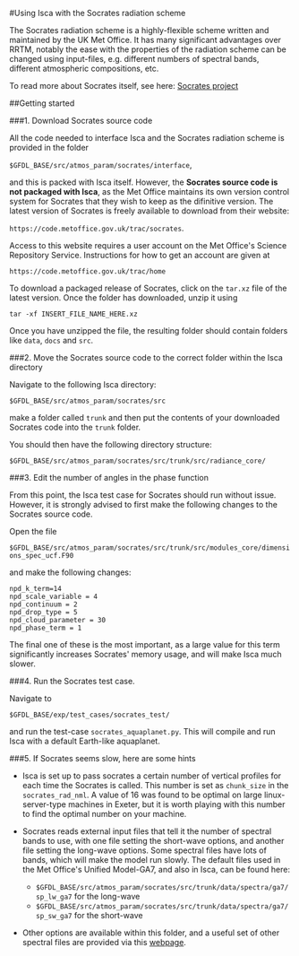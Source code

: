 #Using Isca with the Socrates radiation scheme

The Socrates radiation scheme is a highly-flexible scheme written and maintained by the UK Met Office. It has many significant advantages over RRTM, notably the ease with the properties of the radiation scheme can be changed using input-files, e.g. different numbers of spectral bands, different atmospheric compositions, etc. 

To read more about Socrates itself, see here:
[Socrates project](https://code.metoffice.gov.uk/trac/socrates)


##Getting started

###1. Download Socrates source code

All the code needed to interface Isca and the Socrates radiation scheme is provided in the folder 

`$GFDL_BASE/src/atmos_param/socrates/interface`,

and this is packed with Isca itself. However, the **Socrates source code is not packaged with Isca**, as the Met Office maintains its own version control system for Socrates that they wish to keep as the difinitive version. The latest version of Socrates is freely available to download from their website:

`https://code.metoffice.gov.uk/trac/socrates`.

Access to this website requires a user account on the Met Office's Science Repository Service. Instructions for how to get an account are given at 

`https://code.metoffice.gov.uk/trac/home`

To download a packaged release of Socrates, click on the `tar.xz` file of the latest version. Once the folder has downloaded, unzip it using

`tar -xf INSERT_FILE_NAME_HERE.xz`

Once you have unzipped the file, the resulting folder should contain folders like `data`, `docs` and `src`. 

###2. Move the Socrates source code to the correct folder within the Isca directory

Navigate to the following Isca directory:

`$GFDL_BASE/src/atmos_param/socrates/src`

make a folder called `trunk` and then put the contents of your downloaded Socrates code into the `trunk` folder.

You should then have the following directory structure:

`$GFDL_BASE/src/atmos_param/socrates/src/trunk/src/radiance_core/`

###3. Edit the number of angles in the phase function

From this point, the Isca test case for Socrates should run without issue. However, it is strongly advised to first make the following changes to the Socrates source code.

Open the file

`$GFDL_BASE/src/atmos_param/socrates/src/trunk/src/modules_core/dimensions_spec_ucf.F90`

and make the following changes:

```
npd_k_term=14
npd_scale_variable = 4
npd_continuum = 2
npd_drop_type = 5
npd_cloud_parameter = 30
npd_phase_term = 1
```

The final one of these is the most important, as a large value for this term significantly increases Socrates' memory usage, and will make Isca much slower. 

###4. Run the Socrates test case.

Navigate to 

`$GFDL_BASE/exp/test_cases/socrates_test/` 

and run the test-case `socrates_aquaplanet.py`. This will compile and run Isca with a default Earth-like aquaplanet.


###5. If Socrates seems slow, here are some hints

* Isca is set up to pass socrates a certain number of vertical profiles for each time the Socrates is called. This number is set as `chunk_size` in the `socrates_rad_nml`. A value of 16 was found to be optimal on large linux-server-type machines in Exeter, but it is worth playing with this number to find the optimal number on your machine.

* Socrates reads external input files that tell it the number of spectral bands to use, with one file setting the short-wave options, and another file setting the long-wave options. Some spectral files have lots of bands, which will make the model run slowly. The default files used in the Met Office's Unified Model-GA7, and also in Isca, can be found here:
	* `$GFDL_BASE/src/atmos_param/socrates/src/trunk/data/spectra/ga7/sp_lw_ga7` for the long-wave
	* `$GFDL_BASE/src/atmos_param/socrates/src/trunk/data/spectra/ga7/sp_sw_ga7` for the short-wave
* Other options are available within this folder, and a useful set of other spectral files are provided via this [webpage](https://simplex.giss.nasa.gov/gcm/ROCKE-3D/).


	